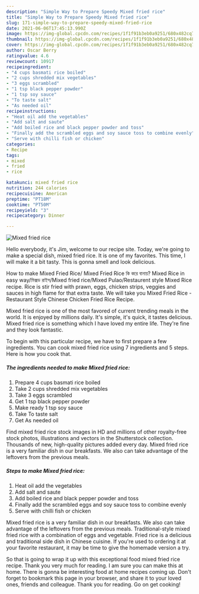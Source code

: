 ```yaml
---
description: "Simple Way to Prepare Speedy Mixed fried rice"
title: "Simple Way to Prepare Speedy Mixed fried rice"
slug: 171-simple-way-to-prepare-speedy-mixed-fried-rice
date: 2021-06-06T17:45:13.990Z
image: https://img-global.cpcdn.com/recipes/1f1f91b3eb0a9251/680x482cq70/mixed-fried-rice-recipe-main-photo.jpg
thumbnail: https://img-global.cpcdn.com/recipes/1f1f91b3eb0a9251/680x482cq70/mixed-fried-rice-recipe-main-photo.jpg
cover: https://img-global.cpcdn.com/recipes/1f1f91b3eb0a9251/680x482cq70/mixed-fried-rice-recipe-main-photo.jpg
author: Oscar Berry
ratingvalue: 4.6
reviewcount: 10917
recipeingredient:
- "4 cups basmati rice boiled"
- "2 cups shredded mix vegetables"
- "3 eggs scrambled"
- "1 tsp black pepper powder"
- "1 tsp soy sauce"
- "To taste salt"
- "As needed oil"
recipeinstructions:
- "Heat oil add the vegetables"
- "Add salt and saute"
- "Add boiled rice and black pepper powder and toss"
- "Finally add the scrambled eggs and soy sauce toss to combine evenly"
- "Serve with chilli fish or chicken"
categories:
- Recipe
tags:
- mixed
- fried
- rice

katakunci: mixed fried rice 
nutrition: 244 calories
recipecuisine: American
preptime: "PT18M"
cooktime: "PT50M"
recipeyield: "3"
recipecategory: Dinner

---
```



![Mixed fried rice](https://img-global.cpcdn.com/recipes/1f1f91b3eb0a9251/680x482cq70/mixed-fried-rice-recipe-main-photo.jpg)

Hello everybody, it's Jim, welcome to our recipe site. Today, we're going to make a special dish, mixed fried rice. It is one of my favorites. This time, I will make it a bit tasty. This is gonna smell and look delicious.

How to make Mixed Fried Rice/ Mixed Fried Rice কি করে বানায়? Mixed Rice in easy way/মিক্সড রাইস/Mixed fried rice/Mixed Pulao/Restaurent style Mixed Rice recipe. Rice is stir fried with prawn, eggs, chicken strips, veggies and sauces in high flame for that extra taste. We will take you Mixed Fried Rice - Restaurant Style Chinese Chicken Fried Rice Recipe.

Mixed fried rice is one of the most favored of current trending meals in the world. It is enjoyed by millions daily. It's simple, it's quick, it tastes delicious. Mixed fried rice is something which I have loved my entire life. They're fine and they look fantastic.


To begin with this particular recipe, we have to first prepare a few ingredients. You can cook mixed fried rice using 7 ingredients and 5 steps. Here is how you cook that.

<!--inarticleads1-->

##### The ingredients needed to make Mixed fried rice:

1. Prepare 4 cups basmati rice boiled
1. Take 2 cups shredded mix vegetables
1. Take 3 eggs scrambled
1. Get 1 tsp black pepper powder
1. Make ready 1 tsp soy sauce
1. Take To taste salt
1. Get As needed oil


Find mixed fried rice stock images in HD and millions of other royalty-free stock photos, illustrations and vectors in the Shutterstock collection. Thousands of new, high-quality pictures added every day. Mixed fried rice is a very familiar dish in our breakfasts. We also can take advantage of the leftovers from the previous meals. 

<!--inarticleads2-->

##### Steps to make Mixed fried rice:

1. Heat oil add the vegetables
1. Add salt and saute
1. Add boiled rice and black pepper powder and toss
1. Finally add the scrambled eggs and soy sauce toss to combine evenly
1. Serve with chilli fish or chicken


Mixed fried rice is a very familiar dish in our breakfasts. We also can take advantage of the leftovers from the previous meals. Traditional-style mixed fried rice with a combination of eggs and vegetable. Fried rice is a delicious and traditional side dish in Chinese cuisine. If you&#39;re used to ordering it at your favorite restaurant, it may be time to give the homemade version a try. 

So that is going to wrap it up with this exceptional food mixed fried rice recipe. Thank you very much for reading. I am sure you can make this at home. There is gonna be interesting food at home recipes coming up. Don't forget to bookmark this page in your browser, and share it to your loved ones, friends and colleague. Thank you for reading. Go on get cooking!
